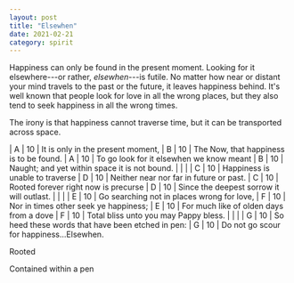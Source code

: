 ```yaml
---
layout: post
title: "Elsewhen"
date: 2021-02-21
category: spirit
---
```


Happiness can only be found in the present moment. Looking for it elsewhere---or rather, _elsewhen_---is futile. No matter how near or distant your mind travels to the past or the future, it leaves happiness behind. It's well known that people look for love in all the wrong places, but they also tend to seek happiness in all the wrong times.

The irony is that happiness cannot traverse time, but it can be transported across space.

| A | 10 | It is only in the present moment,
| B | 10 | The Now, that happiness is to be found.
| A | 10 | To go look for it elsewhen we know meant
| B | 10 | Naught; and yet within space it is not bound.
|   |    |
| C | 10 | Happiness is unable to traverse
| D | 10 | Neither near nor far in future or past.
| C | 10 | Rooted forever right now is precurse
| D | 10 | Since the deepest sorrow it will outlast.
|   |    |
| E | 10 | Go searching not in places wrong for love,
| F | 10 | Nor in times other seek ye happiness;
| E | 10 | For much like of olden days from a dove
| F | 10 | Total bliss unto you may Pappy bless.
|   |    |
| G | 10 | So heed these words that have been etched in pen:
| G | 10 | Do not go scour for happiness...Elsewhen.

Rooted

Contained within a pen
